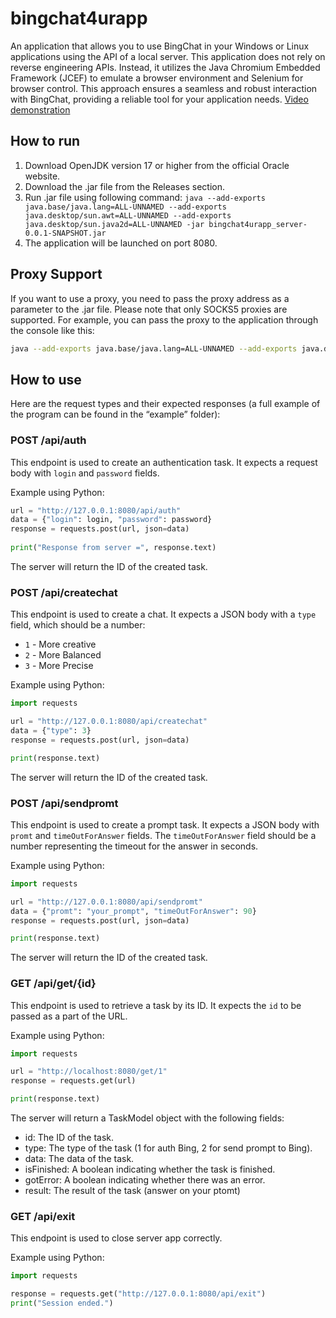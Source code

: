 # bingchat4urapp
An application that allows you to use BingChat in your Windows or Linux applications using the API of a local server. This application does not rely on reverse engineering APIs. Instead, it utilizes the Java Chromium Embedded Framework (JCEF) to emulate a browser environment and Selenium for browser control. This approach ensures a seamless and robust interaction with BingChat, providing a reliable tool for your application needs.
[Video demonstration](https://youtu.be/lHJaL333qAE)

## How to run
1. Download OpenJDK version 17 or higher from the official Oracle website.
2. Download the .jar file from the Releases section.
3. Run .jar file using following command: `java --add-exports java.base/java.lang=ALL-UNNAMED --add-exports java.desktop/sun.awt=ALL-UNNAMED --add-exports java.desktop/sun.java2d=ALL-UNNAMED -jar bingchat4urapp_server-0.0.1-SNAPSHOT.jar` 
4. The application will be launched on port 8080.

## Proxy Support
If you want to use a proxy, you need to pass the proxy address as a parameter to the .jar file. Please note that only SOCKS5 proxies are supported. For example, you can pass the proxy to the application through the console like this:

```bash
java --add-exports java.base/java.lang=ALL-UNNAMED --add-exports java.desktop/sun.awt=ALL-UNNAMED --add-exports java.desktop/sun.java2d=ALL-UNNAMED -jar bingchat4urapp_server-0.0.1-SNAPSHOT.jar 127.0.0.1:8521
```

## How to use

Here are the request types and their expected responses (а full example of the program can be found in the “example” folder):

### POST /api/auth

This endpoint is used to create an authentication task. It expects a request body with `login` and `password` fields.

Example using Python:

```python
url = "http://127.0.0.1:8080/api/auth"
data = {"login": login, "password": password}
response = requests.post(url, json=data)
    
print("Response from server =", response.text)
```
The server will return the ID of the created task.

### POST /api/createchat
This endpoint is used to create a chat. It expects a JSON body with a `type` field, which should be a number:
* `1` - More creative
* `2` - More Balanced
* `3` - More Precise

Example using Python:
```python
import requests

url = "http://127.0.0.1:8080/api/createchat"
data = {"type": 3}
response = requests.post(url, json=data)

print(response.text)
```
The server will return the ID of the created task.

### POST /api/sendpromt
This endpoint is used to create a prompt task. It expects a JSON body with `promt` and `timeOutForAnswer` fields. The `timeOutForAnswer` field should be a number representing the timeout for the answer in seconds.

Example using Python:
```python
import requests

url = "http://127.0.0.1:8080/api/sendpromt"
data = {"promt": "your_prompt", "timeOutForAnswer": 90}
response = requests.post(url, json=data)

print(response.text)
```
The server will return the ID of the created task.

### GET /api/get/{id}
This endpoint is used to retrieve a task by its ID. It expects the `id` to be passed as a part of the URL.

Example using Python:
```python
import requests

url = "http://localhost:8080/get/1"
response = requests.get(url)

print(response.text)
```
The server will return a TaskModel object with the following fields:

* id: The ID of the task.
* type: The type of the task (1 for auth Bing, 2 for send prompt to Bing).
* data: The data of the task.
* isFinished: A boolean indicating whether the task is finished.
* gotError: A boolean indicating whether there was an error.
* result: The result of the task (answer on your ptomt)

### GET /api/exit
This endpoint is used to close server app correctly.

Example using Python:
```python
import requests

response = requests.get("http://127.0.0.1:8080/api/exit")
print("Session ended.")
```